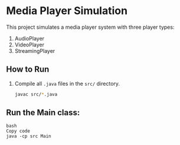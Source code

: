 # Media Player Simulation
This project simulates a media player system with three player types:
1. AudioPlayer
2. VideoPlayer
3. StreamingPlayer

## How to Run
1. Compile all `.java` files in the `src/` directory.
   ```bash
   javac src/*.java

## Run the Main class:
    bash
    Copy code
    java -cp src Main